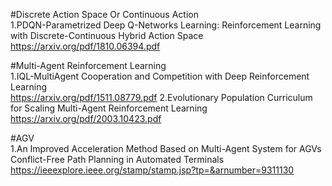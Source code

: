 #Discrete Action Space Or Continuous Action  
1.PDQN-Parametrized Deep Q-Networks Learning: Reinforcement Learning with Discrete-Continuous Hybrid Action Space  
https://arxiv.org/pdf/1810.06394.pdf  

#Multi-Agent Reinforcement Learning  
1.IQL-MultiAgent Cooperation and Competition with Deep Reinforcement Learning  
https://arxiv.org/pdf/1511.08779.pdf
2.Evolutionary Population Curriculum for Scaling Multi-Agent Reinforcement Learning   
https://arxiv.org/pdf/2003.10423.pdf  

#AGV   
1.An Improved Acceleration Method Based on Multi-Agent System for AGVs Conflict-Free Path Planning in Automated Terminals   
https://ieeexplore.ieee.org/stamp/stamp.jsp?tp=&arnumber=9311130
